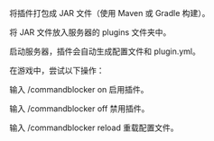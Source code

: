 将插件打包成 JAR 文件（使用 Maven 或 Gradle 构建）。

将 JAR 文件放入服务器的 plugins 文件夹中。

启动服务器，插件会自动生成配置文件和 plugin.yml。

在游戏中，尝试以下操作：

输入 /commandblocker on 启用插件。

输入 /commandblocker off 禁用插件。

输入 /commandblocker reload 重载配置文件。
